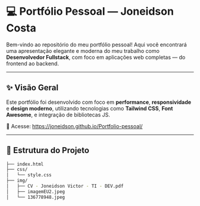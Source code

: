 # 💻 Portfólio Pessoal — Joneidson Costa

Bem-vindo ao repositório do meu portfólio pessoal! Aqui você encontrará uma apresentação elegante e moderna do meu trabalho como **Desenvolvedor Fullstack**, com foco em aplicações web completas — do frontend ao backend.

---

## ✨ Visão Geral

Este portfólio foi desenvolvido com foco em **performance**, **responsividade** e **design moderno**, utilizando tecnologias como **Tailwind CSS**, **Font Awesome**, e integração de bibliotecas JS.

📍 Acesse: https://joneidson.github.io/Portfolio-pessoal/

---

## 📁 Estrutura do Projeto

```bash
├── index.html
├── css/
│   └── style.css
├── img/
│   ├── CV - Joneidson Victor - TI - DEV.pdf
│   ├── imagemEU2.jpeg
│   └── 136778948.jpeg
